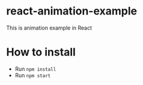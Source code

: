 # react-animation-example

This is animation example in React

# How to install

- Run `npm install`
- Run `npm start`
